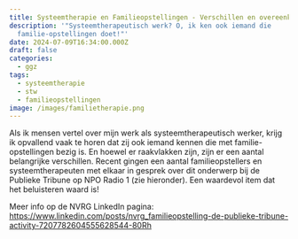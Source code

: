 ```yaml
---
title: Systeemtherapie en Familieopstellingen - Verschillen en overeenkomsten
description: '"Systeemtherapeutisch werk? O, ik ken ook iemand die
  familie-opstellingen doet!"'
date: 2024-07-09T16:34:00.000Z
draft: false
categories:
  - ggz
tags:
  - systeemtherapie
  - stw
  - familieopstellingen
image: /images/familietherapie.png
---
```

Als ik mensen vertel over mijn werk als systeemtherapeutisch werker, krijg ik opvallend vaak te horen dat zij ook iemand kennen die met familie-opstellingen bezig is. En hoewel er raakvlakken zijn, zijn er een aantal belangrijke verschillen. Recent gingen een aantal familieopstellers en systeemtherapeuten met elkaar in gesprek over dit onderwerp bij de Publieke Tribune op NPO Radio 1 (zie hieronder). Een waardevol item dat het beluisteren waard is!

Meer info op de NVRG LinkedIn pagina: https://www.linkedin.com/posts/nvrg_familieopstelling-de-publieke-tribune-activity-7207782604555628544-80Rh
